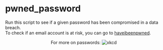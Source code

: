 # pwned_password

Run this script to see if a given password has been compromised in a data breach.<br />
To check if an email account is at risk, you can go to <a href="https://haveibeenpwned.com/">haveibeenpwned</a>.


<p align="center">For more on passwords:
<img src="https://imgs.xkcd.com/comics/password_strength.png" alt="xkcd"></p>
